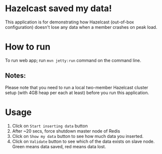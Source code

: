 Hazelcast saved my data! 
=======================================

This application is for demonstrating how Hazelcast (out-of-box configuration) doesn't lose any data when a member crashes on peak load.


How to run
==========
To run web app; run `mvn jetty:run` command on the command line.

Notes:
------
Please note that you need to run a local two-member Hazelcast cluster setup (with 4GB heap per each at least) before you run this application. 


Usage
=====
1. Click on `Start inserting data` button
2. After ~20 secs, force shutdown master node of Redis
3. Click on `Show my data` button to see how much data you inserted. 
4. Click on `Validate` button to see which of the data exists on slave node. Green means data saved, red means data lost. 